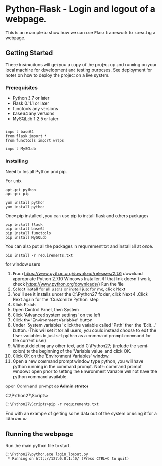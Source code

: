 # Python-Flask - Login and logout of a webpage.

This is an example to show how we can use Flask framework for creating a webpage.

## Getting Started

These instructions will get you a copy of the project up and running on your local machine for development and testing purposes. See deployment for notes on how to deploy the project on a live system.

### Prerequisites

* Python 2.7 or later
* Flask 0.11.1 or later
* functools any versions
* base64 any versions
* MySQLdb 1.2.5 or later
```

import base64
from flask import *
from functools import wraps

import MySQLdb

```


### Installing

Need to Install Python and pip.

For unix

```
apt-get python
apt-get pip

yum install python
yum install python
```
Once pip installed , you can use pip to install flask and others packages

```
pip install flask
pip install base64
pip install functools
pip install MySQLdb

```

You can also put all the packages in requirement.txt and install all at once.

```
pip install -r requirements.txt

```

for window users

1. From https://www.python.org/download/releases/2.7.6 download appropriate Python 2.7.10 Windows Installer. (If that link doesn't work, check https://www.python.org/downloads/)
Run the file
2. Select install for all users or install just for me, click Next
3. You'll see it installs under the C:\Python27 folder, click Next
4 .Click Next again for the 'Customize Python' step
5. Click Finish
6. Open Control Panel, then System
7. Click 'Advanced system settings' on the left
8. Click the 'Environment Variables' button
9. Under 'System variables' click the variable called 'Path' then the 'Edit...' button. (This will set it for all users, you could instead choose to edit the User variables to just set python as a command prompt command for the current user)
10. Without deleting any other text, add C:\Python27; (include the semi-colon) to the beginning of the 'Variable value' and click OK.
11. Click OK on the 'Environment Variables' window.
12. Open a new command prompt window type python, you will have python running in the command prompt. Note: command prompt windows open prior to setting the Environment Variable will not have the python command available.

open Command prompt as **Administrator**

C:\Python27\Scripts>

```
C:\Python27\Scripts>pip -r requirements.txt

```

End with an example of getting some data out of the system or using it for a little demo

## Running the webpage

Run the main python file to start.

```
C:\Python27\python.exe login_logout.py
 * Running on http://127.0.0.1:10/ (Press CTRL+C to quit)
 
 ```
